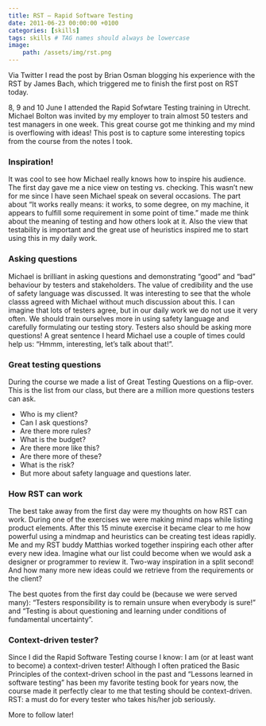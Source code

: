 ```yaml
---
title: RST – Rapid Software Testing
date: 2011-06-23 00:00:00 +0100
categories: [skills]
tags: skills # TAG names should always be lowercase
image:
    path: /assets/img/rst.png
---
```


Via Twitter I read the post by Brian Osman blogging his experience with the RST by James Bach, which triggered me to finish the first post on RST today.

8, 9 and 10 June I attended the Rapid Sofwtare Testing training in Utrecht. Michael Bolton was invited by my employer to train almost 50 testers and test managers in one week. This great course got me thinking and my mind is overflowing with ideas! This post is to capture some interesting topics from the course from the notes I took.

### Inspiration!
It was cool to see how Michael really knows how to inspire his audience. The first day gave me a nice view on testing vs. checking. This wasn’t new for me since I have seen Michael speak on several occasions. The part about “It works really means: it works, to some degree, on my machine, it appears to fulfill some requirement in some point of time.” made me think about the meaning of testing and how others look at it. Also the view that testability is important and the great use of heuristics inspired me to start using this in my daily work.

### Asking questions
Michael is brilliant in asking questions and demonstrating “good” and “bad” behaviour by testers and stakeholders. The value of credibility and the use of safety language was discussed. It was interesting to see that the whole classs agreed with Michael without much discussion about this. I can imagine that lots of testers agree, but in our daily work we do not use it very often. We should train ourselves more in using safety language and carefully formulating our testing story. Testers also should be asking more questions! A great sentence I heard Michael use a couple of times could help us: “Hmmm, interesting, let’s talk about that!”.

### Great testing questions
During the course we made a list of Great Testing Questions on a flip-over. This is the list from our class, but there are a million more questions testers can ask.

- Who is my client?
- Can I ask questions?
- Are there more rules?
- What is the budget?
- Are there more like this?
- Are there more of these?
- What is the risk?
- But more about safety language and questions later.

### How RST can work
The best take away from the first day were my thoughts on how RST can work. During one of the exercises we were making mind maps while listing product elements. After this 15 minute exercise it became clear to me how powerful using a mindmap and heuristics can be creating test ideas rapidly. Me and my RST buddy Matthias worked together inspiring each other after every new idea. Imagine what our list could become when we would ask a designer or programmer to review it. Two-way inspiration in a split second! And how many more new ideas could we retrieve from the requirements or the client?

The best quotes from the first day could be (because we were served many): “Testers responsibility is to remain unsure when everybody is sure!” and “Testing is about questioning and learning under conditions of fundamental uncertainty”.

### Context-driven tester?
Since I did the Rapid Software Testing course I know: I am (or at least want to become) a context-driven tester! Although I often praticed the Basic Principles of the context-driven school in the past and “Lessons learned in software testing” has been my favorite testing book for years now, the course made it perfectly clear to me that testing should be context-driven. RST: a must do for every tester who takes his/her job seriously.

More to follow later!
